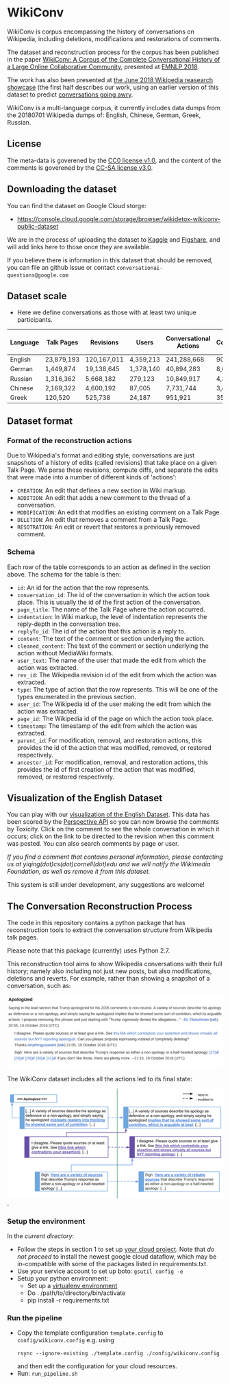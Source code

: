 # WikiConv

WikiConv is corpus encompassing the history of conversations on Wikipedia, including deletions, modifications and restorations of comments.

The dataset and reconstruction process for the corpus has been published in the paper [WikiConv: A Corpus of the Complete Conversational History of a Large Online
Collaborative Community](https://arxiv.org/abs/1810.13181), presented at [EMNLP 2018](http://EMNLP2018.org).

The work has also been presented at [the June 2018 Wikipedia reasearch
showcase](https://www.mediawiki.org/wiki/Wikimedia_Research/Showcase#June_2018) (the first half describes our work, using an earlier version of this dataset to predict [conversations going awry](https://arxiv.org/abs/1805.05345).

WikiConv is a multi-language corpus, it currently includes data dumps from the 20180701 Wikipedia dumps of: English, Chinese, German, Greek, Russian.

## License

The meta-data is goverened by the [CC0 license v1.0](http://creativecommons.org/publicdomain/zero/1.0/), and the content of the comments is goverened by the [CC-SA license v3.0](https://creativecommons.org/licenses/by-sa/3.0/).

## Downloading the dataset

You can find the dataset on Google Cloud storge:
* https://console.cloud.google.com/storage/browser/wikidetox-wikiconv-public-dataset

We are in the process of uploading the dataset to [Kaggle](https://www.kaggle.com/datasets) and [Figshare](https://figshare.com), and will add links here to those once they are available.

If you believe there is information in this dataset that should be removed, you can file an github issue or contact `conversationai-questions@google.com`

## Dataset scale

* Here we define conversations as those with at least two unique participants.

| Language | Talk Pages | Revisions   |   Users   | Conversational Actions | Conversations | Conversations with > 1 participant |
| -------- | ---------- | ----------- | --------- | ---------------------- | ------------- | ---------------------------------- |
|  English | 23,879,193 | 120,167,011 | 4,359,213 |       241,288,668      |   90,930,244  |            48,064,903              |
|  German  |  1,449,874 | 19,138,645  | 1,378,140 |       40,894,283       |   8,603,776   |             7,046,839              |
|  Russian |  1,316,362 | 5,668,182   | 279,123   |       10,849,917       |   4,351,305   |             1,961,593              |
|  Chinese |  2,169,322 | 4,600,192   | 87,005    |       7,731,744        |   3,432,880   |             1,472,086              |
|  Greek   |  120,520   | 525,738     | 24,187    |       951,921          |   351,975     |	              159,522              |

## Dataset format

### Format of the reconstruction actions

Due to Wikipedia's format and editing style, conversations are just snapshots of
a history of edits (called revisions) that take place on a given Talk Page. We
parse these revisions, compute diffs, and separate the edits that were made into
a number of different kinds of 'actions':

*   `CREATION`: An edit that defines a new section in Wiki markup.
*   `ADDITION`: An edit that adds a new comment to the thread of a conversation.
*   `MODIFICATION`: An edit that modifies an existing comment on a Talk Page.
*   `DELETION`: An edit that removes a comment from a Talk Page.
*   `RESOTRATION`: An edit or revert that restores a previously removed comment.

### Schema

Each row of the table corresponds to an action as defined in the section above.
The schema for the table is then:

*   `id`: An id for the action that the row represents.
*   `conversation_id`: The id of the conversation in which the action took
    place. This is usually the id of the first action of the conversation.
*   `page_title`: The name of the Talk Page where the action occurred.
*   `indentation`: In Wiki markup, the level of indentation represents the
    reply-depth in the conversation tree.
*   `replyTo_id`: The id of the action that this action is a reply to.
*   `content`: The text of the comment or section underlying the action.
*   `cleaned_content`: The text of the comment or section underlying the action
    without MediaWiki formats.
*   `user_text`: The name of the user that made the edit from which the action
    was extracted.
*   `rev_id`: The Wikipedia revision id of the edit from which the action was
    extracted.
*   `type`: The type of action that the row represents. This will be one of the
    types enumerated in the previous section.
*   `user_id`: The Wikipedia id of the user making the edit from which the
    action was extracted.
*   `page_id`: The Wikipedia id of the page on which the action took place.
*   `timestamp`: The timestamp of the edit from which the action was extracted.
*   `parent_id`: For modification, removal, and restoration actions, this
    provides the id of the action that was modified, removed, or restored
    respectively.
*   `ancestor_id`: For modification, removal, and restoration actions, this
    provides the id of first creation of the action that was modified, removed,
    or restored respectively.

## Visualization of the English Dataset

You can play with our [visualization of the English
Dataset](http://conv-view.wikidetox-viz.appspot.com/). This data has been scored by the
[Perspective API](https://www.perspectiveapi.com/) so you can now browse the
comments by Toxicity.
Click on the comment to see the whole conversation in which it occurs; click on
the link to be directed to the revision when this comment was posted.
You can also search comments by page or user.

*If you find a comment that contains personal information, please
contacting us at yiqing(dot)cs(dot)cornell(dot)edu and we will notify the Wikimedia Foundation, as well as remove it from this dataset.*

This system is still under development, any suggestions are welcome!

## The Conversation Reconstruction Process

The code in this repository contains a python package that has reconstruction tools to extract the conversation structure
from Wikipedia talk pages.

Please note that this package (currently) uses Python 2.7.

This reconstruction tool aims to show Wikipedia conversations with their full
history; namely also including not just new posts, but also modifications, deletions and reverts.
For example, rather than showing a snapshot of a conversation, such as:

![Figure1](slides/original_conv.png)

The WikiConv dataset includes all the actions led to its final state:

![Figure2](slides/reconstructed.png).

### Setup the environment

In the *current directory*:

- Follow the steps in section 1 to set up [your cloud project](https://cloud.google.com/dataflow/docs/quickstarts/quickstart-python). Note that *do not proceed* to install the newest google cloud dataflow, which may be in-compatible with some of the packages listed in requirements.txt.
- Use your service account to set up boto:
  `gsutil config -e`
- Setup your python environment:
    - Set up a [virtualenv environment](https://packaging.python.org/guides/installing-using-pip-and-virtualenv/)
    - Do . /path/to/directory/bin/activate
    - pip install -r requirements.txt

### Run the pipeline
- Copy the template configuration `template.config` to `config/wikiconv.config` e.g. using
  ```
  rsync --ignore-existing ./template.config ./config/wikiconv.config
  ```
  and then edit the configuration for your cloud resources.
- Run: `run_pipeline.sh`
